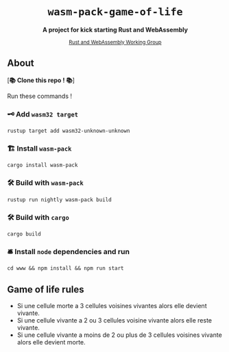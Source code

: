 <div align="center">

  <h1><code>wasm-pack-game-of-life</code></h1>

  <strong>A project for kick starting Rust and WebAssembly </strong>

  <sub> <a href="https://rustwasm.github.io/"> Rust and WebAssembly Working Group</a></sub>

</div>

## About

[**📚 Clone this repo ! 📚**]

Run these commands ! 

### 🗝 Add `wasm32 target`
```
rustup target add wasm32-unknown-unknown
```

### 🏗 Install `wasm-pack`
```
cargo install wasm-pack
```

### 🛠️ Build with `wasm-pack`
```
rustup run nightly wasm-pack build 
```

### 🛠️ Build with `cargo`
``` 
cargo build 
```

### 🛎 Install `node` dependencies and run
```
cd www && npm install && npm run start
```

## Game of life rules

- Si une cellule morte a 3 cellules voisines vivantes alors elle devient vivante.
- Si une cellule vivante a 2 ou 3 cellules voisine vivante alors elle reste vivante.
- Si une cellule vivante a moins de 2 ou plus de 3 cellules voisines vivante alors elle devient morte.
